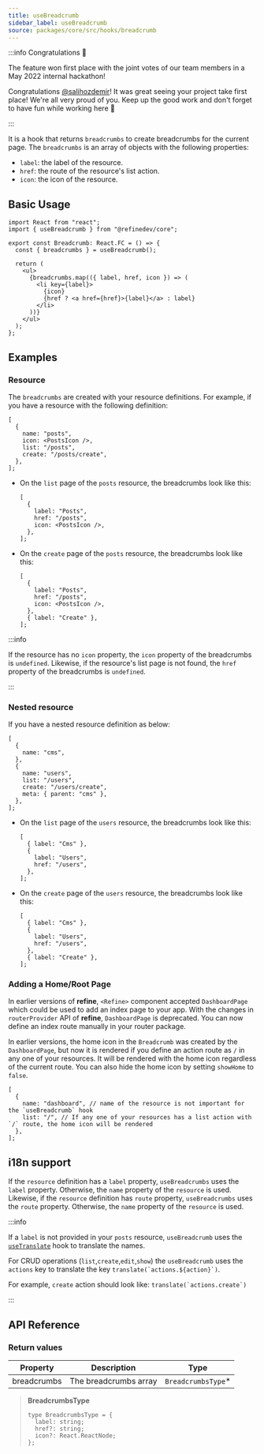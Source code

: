 ```yaml
---
title: useBreadcrumb
sidebar_label: useBreadcrumb
source: packages/core/src/hooks/breadcrumb
---
```


:::info Congratulations 🥇

The feature won first place with the joint votes of our team members in a May 2022 internal hackathon!

Congratulations [@salihozdemir](https://github.com/salihozdemir)! It was great seeing your project take first place! We're all very proud of you. Keep up the good work and don't forget to have fun while working here 🎉

:::

It is a hook that returns `breadcrumbs` to create breadcrumbs for the current page. The `breadcrumbs` is an array of objects with the following properties:

- `label`: the label of the resource.
- `href`: the route of the resource's list action.
- `icon`: the icon of the resource.

## Basic Usage

```tsx
import React from "react";
import { useBreadcrumb } from "@refinedev/core";

export const Breadcrumb: React.FC = () => {
  const { breadcrumbs } = useBreadcrumb();

  return (
    <ul>
      {breadcrumbs.map(({ label, href, icon }) => (
        <li key={label}>
          {icon}
          {href ? <a href={href}>{label}</a> : label}
        </li>
      ))}
    </ul>
  );
};
```

## Examples

### Resource

The `breadcrumbs` are created with your resource definitions. For example, if you have a resource with the following definition:

```tsx
[
  {
    name: "posts",
    icon: <PostsIcon />,
    list: "/posts",
    create: "/posts/create",
  },
];
```

- On the `list` page of the `posts` resource, the breadcrumbs look like this:

  ```tsx
  [
    {
      label: "Posts",
      href: "/posts",
      icon: <PostsIcon />,
    },
  ];
  ```

- On the `create` page of the `posts` resource, the breadcrumbs look like this:

  ```tsx
  [
    {
      label: "Posts",
      href: "/posts",
      icon: <PostsIcon />,
    },
    { label: "Create" },
  ];
  ```

:::info

If the resource has no `icon` property, the `icon` property of the breadcrumbs is `undefined`. Likewise, if the resource's list page is not found, the `href` property of the breadcrumbs is `undefined`.

:::

### Nested resource

If you have a nested resource definition as below:

```tsx
[
  {
    name: "cms",
  },
  {
    name: "users",
    list: "/users",
    create: "/users/create",
    meta: { parent: "cms" },
  },
];
```

- On the `list` page of the `users` resource, the breadcrumbs look like this:

  ```tsx
  [
    { label: "Cms" },
    {
      label: "Users",
      href: "/users",
    },
  ];
  ```

- On the `create` page of the `users` resource, the breadcrumbs look like this:

  ```tsx
  [
    { label: "Cms" },
    {
      label: "Users",
      href: "/users",
    },
    { label: "Create" },
  ];
  ```

### Adding a Home/Root Page

In earlier versions of **refine**, `<Refine>` component accepted `DashboardPage` which could be used to add an index page to your app. With the changes in `routerProvider` API of **refine**, `DashboardPage` is deprecated. You can now define an index route manually in your router package.

In earlier versions, the home icon in the `Breadcrumb` was created by the `DashboardPage`, but now it is rendered if you define an action route as `/` in any one of your resources. It will be rendered with the home icon regardless of the current route. You can also hide the home icon by setting `showHome` to `false`.

```tsx
[
  {
    name: "dashboard", // name of the resource is not important for the `useBreadcrumb` hook
    list: "/", // If any one of your resources has a list action with `/` route, the home icon will be rendered
  },
];
```

## i18n support

If the `resource` definition has a `label` property, `useBreadcrumbs` uses the `label` property. Otherwise, the `name` property of the `resource` is used. Likewise, if the `resource` definition has `route` property, `useBreadcrumbs` uses the `route` property. Otherwise, the `name` property of the `resource` is used.

:::info

If a `label` is not provided in your `posts` resource, `useBreadcrumb` uses the [`useTranslate`](/docs/core/hooks/translate/use-translate/index) hook to translate the names.

For CRUD operations (`list`,`create`,`edit`,`show`) the `useBreadcrumb` uses the `actions` key to translate the key `` translate(`actions.${action}`) ``.

For example, `create` action should look like: `` translate(`actions.create`) ``

:::

## API Reference

### Return values

| Property    | Description           | Type                |
| ----------- | --------------------- | ------------------- |
| breadcrumbs | The breadcrumbs array | `BreadcrumbsType`\* |

> **BreadcrumbsType**
>
> ```tsx
> type BreadcrumbsType = {
>   label: string;
>   href?: string;
>   icon?: React.ReactNode;
> };
> ```
